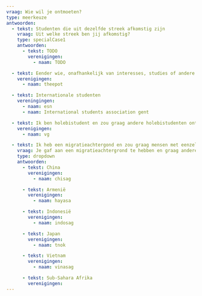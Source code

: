 ```yaml
---
vraag: Wie wil je ontmoeten?
type: meerkeuze
antwoorden:
  - tekst: Studenten die uit dezelfde streek afkomstig zijn
    vraag: Uit welke streek ben jij afkomstig?
    type: specialCase1
    antwoorden:
      - tekst: TODO
        verenigingen:
          - naam: TODO

  - tekst: Eender wie, onafhankelijk van interesses, studies of andere aspecten
    verenigingen:
      - naam: theepot

  - tekst: Internationale studenten
    vereningingen:
      - naam: esn
      - naam: International students association gent

  - tekst: Ik ben holebistudent en zou graag andere holebistudenten ontmoeten
    verenigingen:
      - naam: vg

  - tekst: Ik heb een migratieachtergond en zou graag mensen met eenzelfde achtergrond als mezelf ontmoeten
    vraag: Je gaf aan een migratieachtergrond te hebben en graag andere studenten te ontmoeten met dezelfde achtergrond. Wat is jouw culturele achtergrond?
    type: dropdown
    antwoorden:
      - tekst: China
        verenigingen:
          - naam: chisag

      - tekst: Armenië
        verenigingen:
          - naam: hayasa

      - tekst: Indonesië
        verenigingen:
          - naam: indosag

      - tekst: Japan
        verenigingen:
          - naam: tnok

      - tekst: Vietnam
        verenigingen:
          - naam: vinasag

      - tekst: Sub-Sahara Afrika
        verenigingen:
---
```

